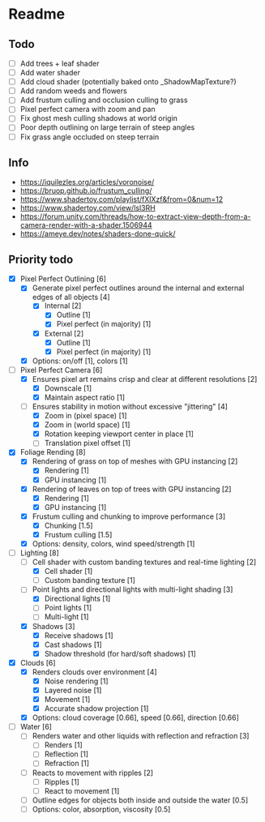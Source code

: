 ﻿# Readme

## Todo

- [ ] Add trees + leaf shader
- [ ] Add water shader
- [ ] Add cloud shader (potentially baked onto _ShadowMapTexture?)
- [ ] Add random weeds and flowers
- [ ] Add frustum culling and occlusion culling to grass
- [ ] Pixel perfect camera with zoom and pan
- [ ] Fix ghost mesh culling shadows at world origin
- [ ] Poor depth outlining on large terrain of steep angles
- [ ] Fix grass angle occluded on steep terrain

## Info

- <https://iquilezles.org/articles/voronoise/>
- <https://bruop.github.io/frustum_culling/>
- <https://www.shadertoy.com/playlist/fXlXzf&from=0&num=12>
- <https://www.shadertoy.com/view/lsl3RH>
- <https://forum.unity.com/threads/how-to-extract-view-depth-from-a-camera-render-with-a-shader.1506944>
- <https://ameye.dev/notes/shaders-done-quick/>

## Priority todo

- [x] Pixel Perfect Outlining [6]
  - [x] Generate pixel perfect outlines around the internal and external edges of all objects [4]
    - [x] Internal [2]
      - [x] Outline [1]
      - [x] Pixel perfect (in majority) [1]
    - [x] External [2]
      - [x] Outline [1]
      - [x] Pixel perfect (in majority) [1]
  - [x] Options: on/off [1], colors [1]
- [ ] Pixel Perfect Camera [6]
  - [x] Ensures pixel art remains crisp and clear at different resolutions [2]
    - [x] Downscale [1]
    - [x] Maintain aspect ratio [1]
  - [ ] Ensures stability in motion without excessive "jittering" [4]
    - [x] Zoom in (pixel space) [1]
    - [x] Zoom in (world space) [1]
    - [x] Rotation keeping viewport center in place [1]
    - [ ] Translation pixel offset [1]
- [x] Foliage Rending [8]
  - [x] Rendering of grass on top of meshes with GPU instancing [2]
    - [x] Rendering [1]
    - [x] GPU instancing [1]
  - [x] Rendering of leaves on top of trees with GPU instancing [2]
    - [x] Rendering [1]
    - [x] GPU instancing [1]
  - [x] Frustum culling and chunking to improve performance [3]
    - [x] Chunking [1.5]
    - [x] Frustum culling [1.5]
  - [x] Options: density, colors, wind speed/strength [1]
- [ ] Lighting [8]
  - [ ] Cell shader with custom banding textures and real-time lighting [2]
    - [x] Cell shader [1]
    - [ ] Custom banding texture [1]
  - [ ] Point lights and directional lights with multi-light shading [3]
    - [x] Directional lights [1]
    - [ ] Point lights [1]
    - [ ] Multi-light [1]
  - [x] Shadows [3]
    - [x] Receive shadows [1]
    - [x] Cast shadows [1]
    - [x] Shadow threshold (for hard/soft shadows) [1]
- [x] Clouds [6]
  - [x] Renders clouds over environment [4]
    - [x] Noise rendering [1]
    - [x] Layered noise [1]
    - [x] Movement [1]
    - [x] Accurate shadow projection [1]
  - [x] Options: cloud coverage [0.66], speed [0.66], direction [0.66]
- [ ] Water [6]
  - [ ] Renders water and other liquids with reflection and refraction [3]
    - [ ] Renders [1]
    - [ ] Reflection [1]
    - [ ] Refraction [1]
  - [ ] Reacts to movement with ripples [2]
    - [ ] Ripples [1]
    - [ ] React to movement [1]
  - [ ] Outline edges for objects both inside and outside the water [0.5]
  - [ ] Options: color, absorption, viscosity [0.5]
